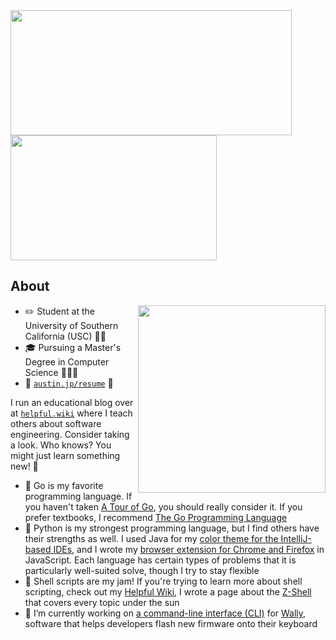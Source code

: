 <!-- **austintraver/austintraver** is a ✨ _special_ ✨ repository because its `README.md` (this file) appears on your GitHub profile. -->

<a href="#">
    <img align="center" alt="" width="450" height="200" src="https://github-readme-stats.vercel.app/api?username=austintraver&theme=vue&show_icons=true&count_private=true">
</a>

<a href="#">
    <img align="center" alt="" width="330" height="200" src="https://github-readme-stats.vercel.app/api/top-langs/?username=austintraver&theme=vue&langs_count=8&exclude_repo=usclassifieds,newsfeed&hide=shell,powershell,vimscript,ruby,kotlin,roff,scss,perl,css&layout=compact">
</a>

## About

<!-- ![image](https://user-images.githubusercontent.com/25112463/153734629-270b5e75-bb51-468c-b53e-4dd5f5fa92e3.gif) -->

<a>
    <img align="right" alt="" width-"300" height="300" src="https://user-images.githubusercontent.com/25112463/153734629-270b5e75-bb51-468c-b53e-4dd5f5fa92e3.gif">
</a>

- ✏️ Student at the University of Southern California (USC) ✌🏻
- 🎓 Pursuing a Master's Degree in Computer Science 👨🏻‍💻
- 💼 [`austin.jp/resume`][resume] 🔗

I run an educational blog over at [`helpful.wiki`][wiki] where I teach others about software engineering. Consider taking a look. Who knows? You might just learn something new! 📖

- 🌱 Go is my favorite programming language. If you haven't taken [A Tour of Go], you should really consider it. If you prefer textbooks, I recommend [The Go Programming Language]
- 🐍 Python is my strongest programming language, but I find others have their strengths as well. I used Java for my [color theme for the IntelliJ-based IDEs][Professor Theme], and I wrote my [browser extension for Chrome and Firefox][Web Extension] in JavaScript. Each language has certain types of problems that it is particularly well-suited solve, though I try to stay flexible
- 🐚 Shell scripts are my jam! If you're trying to learn more about shell scripting, check out my [Helpful Wiki][wiki], I wrote a page about the [Z-Shell](https://helpful.wiki/zsh) that covers every topic under the sun
- 🔭 I’m currently working on [a command-line interface (CLI)](https://github.com/austintraver/wally) for [Wally][], software that helps developers flash new firmware onto their keyboard

[wiki]: https://helpful.wiki
[resume]: https://austin.jp/resume
[A Tour of Go]: https://tour.golang.org/welcome/1
[The Go Programming Language]: https://www.google.com/books/edition/The_Go_Programming_Language/SJHvCgAAQBAJ
[Wally]: https://github.com/zsa/wally
[Web Extension]: https://github.com/austintraver/merge
[Professor Theme]: https://plugins.jetbrains.com/plugin/16230-professor-theme
